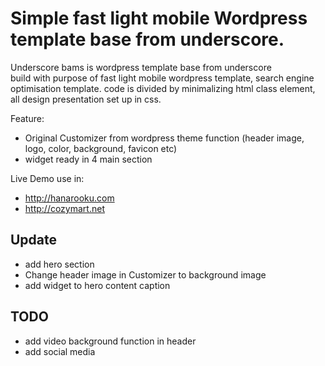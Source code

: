 Simple fast light mobile Wordpress template base from underscore.
===
Underscore bams is wordpress template base from underscore  
build with purpose of fast light mobile wordpress template, search engine optimisation template.
code is divided by minimalizing html class element, all design presentation set up in css.

Feature:
- Original Customizer from wordpress theme function (header image, logo, color, background, favicon etc)
- widget ready in 4 main section

Live Demo use in:
- http://hanarooku.com
- http://cozymart.net

## Update

- add hero section
- Change header image in Customizer to background image
- add widget to hero content caption

## TODO

- add video background function in header
- add social media 
